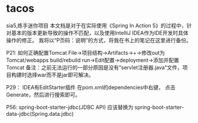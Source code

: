 # tacos
sia5,练手迷你项目
本文档是对于在实际使用《Spring In Action 5》的过程中，针对基本的版本更新导致的操作不匹配，以及使用IntelliJ IDEA作为IDE开发时具体操作的修正。
我将以“P页码：说明”的方式，将我在书上的笔记在这里进行备份。

P21:
如何正确配置Tomcat
File->项目结构->Artifacts->+->修改out为Tomcat/webapps
build/rebuild
run->Edit配置->deployment->添加并配置Tomcat
备注：之前无法运行的一部分原因是没有“servlet注册器.java”文件，项目构建时选择war而不是jar即可解决。

P29：
IDEA有EditStarter插件
在pom.xml的dependencies中右键，
点击Generate，然后进行搜索即可。

P56:
spring-boot-starter-jdbc(JDBC API)
应该替换为
spring-boot-starter-data-jdbc(Spring.data.jdbc)
